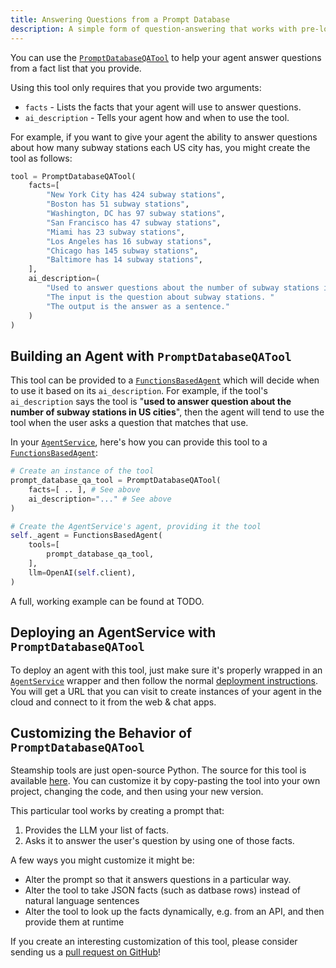 ```yaml
---
title: Answering Questions from a Prompt Database
description: A simple form of question-answering that works with pre-loaded information
---
```


You can use the [`PromptDatabaseQATool`](https://github.com/steamship-core/python-client/blob/main/src/steamship/agents/tools/question_answering/prompt_database_question_answerer.py) to help your agent answer questions from a fact list that you provide.

Using this tool only requires that you provide two arguments:

- `facts` - Lists the facts that your agent will use to answer questions.
- `ai_description` - Tells your agent how and when to use the tool.

For example, if you want to give your agent the ability to answer questions about how many subway stations each US city has, you might create the tool as follows:

```python
tool = PromptDatabaseQATool(
    facts=[
        "New York City has 424 subway stations",
        "Boston has 51 subway stations",
        "Washington, DC has 97 subway stations",
        "San Francisco has 47 subway stations",
        "Miami has 23 subway stations",
        "Los Angeles has 16 subway stations",
        "Chicago has 145 subway stations",
        "Baltimore has 14 subway stations",
    ],
    ai_description=(
        "Used to answer questions about the number of subway stations in US cities. "
        "The input is the question about subway stations. "
        "The output is the answer as a sentence."
    )
)
```

## Building an Agent with `PromptDatabaseQATool`

This tool can be provided to a [`FunctionsBasedAgent`](https://github.com/steamship-core/python-client/blob/main/src/steamship/agents/functional/functions_based.py) which will decide when to use it based on its `ai_description`.
For example, if the tool's `ai_description` says the tool is "**used to answer question about the number of subway stations in US cities**", then the agent will tend to use the tool when the user asks a question that matches that use.

In your [`AgentService`](/agent-guidebook/core-concepts/api-py), here's how you can provide this tool to a [`FunctionsBasedAgent`](https://github.com/steamship-core/python-client/blob/main/src/steamship/agents/functional/functions_based.py):

```python
# Create an instance of the tool
prompt_database_qa_tool = PromptDatabaseQATool(
    facts=[ .. ], # See above
    ai_description="..." # See above
)

# Create the AgentService's agent, providing it the tool
self._agent = FunctionsBasedAgent(
    tools=[
        prompt_database_qa_tool,
    ],
    llm=OpenAI(self.client),
)
```

A full, working example can be found at TODO.

## Deploying an AgentService with `PromptDatabaseQATool`

To deploy an agent with this tool, just make sure it's properly wrapped in an [`AgentService`](/agent-guidebook/core-concepts/api-py) wrapper and then follow the normal [deployment instructions](/agent-guidebook/getting-started/deploy-your-agent).
You will get a URL that you can visit to create instances of your agent in the cloud and connect to it from the web & chat apps.

## Customizing the Behavior of `PromptDatabaseQATool`

Steamship tools are just open-source Python.
The source for this tool is available [here](https://github.com/steamship-core/python-client/blob/main/src/steamship/agents/tools/question_answering/prompt_database_question_answerer.py).
You can customize it by copy-pasting the tool into your own project, changing the code, and then using your new version.

This particular tool works by creating a prompt that:

1. Provides the LLM your list of facts.
2. Asks it to answer the user's question by using one of those facts.

A few ways you might customize it might be:

- Alter the prompt so that it answers questions in a particular way.
- Alter the tool to take JSON facts (such as datbase rows) instead of natural language sentences
- Alter the tool to look up the facts dynamically, e.g. from an API, and then provide them at runtime

If you create an interesting customization of this tool, please consider sending us a [pull request on GitHub](https://github.com/steamship-core/python-client)!

